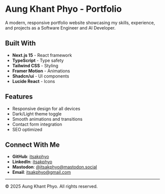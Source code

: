 # Aung Khant Phyo - Portfolio

A modern, responsive portfolio website showcasing my skills, experience, and projects as a Software Engineer and AI Developer.

## Built With

- **Next.js 15** - React framework
- **TypeScript** - Type safety
- **Tailwind CSS** - Styling
- **Framer Motion** - Animations
- **Shadcn/ui** - UI components
- **Lucide React** - Icons

## Features

- Responsive design for all devices
- Dark/Light theme toggle
- Smooth animations and transitions
- Contact form integration
- SEO optimized

## Connect With Me

- **GitHub**: [itsakphyo](https://github.com/itsakphyo)
- **LinkedIn**: [itsakphyo](https://www.linkedin.com/in/itsakphyo/)
- **Mastodon**: [@itsakphyo@mastodon.social](https://mastodon.social/@itsakphyo)
- **Email**: itsakphyo@gmail.com

---

© 2025 Aung Khant Phyo. All rights reserved.